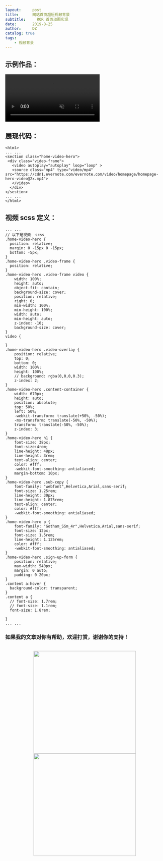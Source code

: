 ```yaml
---
layout:     post
title:      网站首页超短视频背景
subtitle:     ROR 首页动图实现
date:       2019-8-25
author:     DZ
catalog: true
tags:
    - 视频背景
---
```


## 示例作品：

 <video autoplay="" playsinline="" loop="" muted="" id="video">
   <source src="https://cdn1.evernote.com/evernote.com/video/homepage/homepage-hero-video@2x.mp4" type="video/mp4">
 </video>

## 展现代码：
```
<html>
... ...
<section class="home-video-hero">
 <div class="video-frame">
   <video autoplay="autoplay" loop="loop" >
   <source class="mp4" type="video/mp4" src="https://cdn1.evernote.com/evernote.com/video/homepage/homepage-hero-video@2x.mp4">
   </video>
  </div>
</sestion>
... ...
</html>
```

## 视频 scss 定义：
```
... ...
// 以下是视频  scss
.home-video-hero {
  position: relative;
  margin: 0 -15px 0 -15px;
  bottom: -5px;
}
.home-video-hero .video-frame {
  position: relative;
}
.home-video-hero .video-frame video {
    width: 100%;
    height: auto;
    object-fit: contain;
    background-size: cover;
    position: relative;
    right: 0;
    min-width: 100%;
    min-height: 100%;
    width: auto;
    min-height: auto;
    z-index: -10;
    background-size: cover;
}
video {

}
.home-video-hero .video-overlay {
    position: relative;
    top: 0;
    bottom: 0;
    width: 100%;
    height: 100%;
    // background: rgba(0,0,0,0.3);
    z-index: 2;
}
.home-video-hero .content-container {
    width: 670px;
    height: auto;
    position: absolute;
    top: 50%;
    left: 50%;
    -webkit-transform: translate(+50%, -50%);
    -ms-transform: translate(-50%, -50%);
    transform: translate(-50%, -50%);
    z-index: 3;
}
.home-video-hero h1 {
    font-size: 38px;
    font-size:4rem;
    line-height: 48px;
    line-height: 3rem;
    text-align: center;
    color: #fff;
    -webkit-font-smoothing: antialiased;
    margin-bottom: 10px;
}
.home-video-hero .sub-copy {
    font-family: "webfont",Helvetica,Arial,sans-serif;
    font-size: 1.25rem;
    line-height: 30px;
    line-height: 1.875rem;
    text-align: center;
    color: #fff;
    -webkit-font-smoothing: antialiased;
}
.home-video-hero p {
    font-family: "Gotham_SSm_4r",Helvetica,Arial,sans-serif;
    font-size: 12px;
    font-size: 1.5rem;
    line-height: 1.125rem;
    color: #fff;
    -webkit-font-smoothing: antialiased;
}
.home-video-hero .sign-up-form {
    position: relative;
    max-width: 540px;
    margin: 0 auto;
    padding: 0 20px;
}
.content a:hover {
  background-color: transparent;
}
.content a {
  // font-size: 1.7rem;
  // font-size: 1.1rem;
  font-size: 1.8rem;

}
... ...
```

### 如果我的文章对你有帮助，欢迎打赏，谢谢你的支持！
<p style="text-align:center;">
  <br>
  <img src="https://i.screenshot.net/602w9uw" style="width:325px;">
  <img src="https://i.screenshot.net/od0k4a8" style="width:325px;">
</p>
